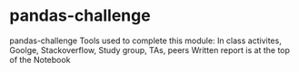 # pandas-challenge
pandas-challenge
Tools used to complete this module:
In class activites, Goolge, Stackoverflow, Study group, TAs, peers 
Written report is at the top of the Notebook 
